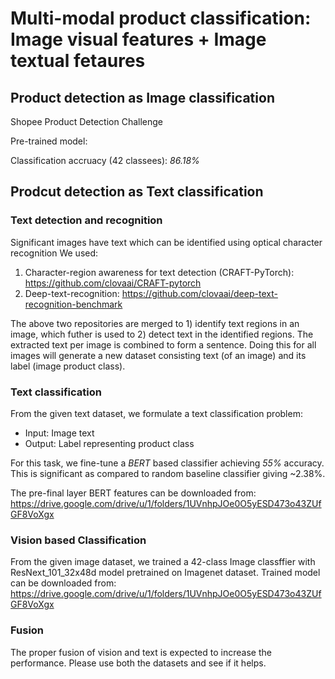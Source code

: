 # Multi-modal product classification: Image visual features + Image textual fetaures

## Product detection as Image classification
Shopee Product Detection Challenge

Pre-trained model:

Classification accruacy (42 classees): *86.18%*

## Prodcut detection as Text classification
### Text detection and recognition
Significant images have text which can be identified using optical character recognition
We used:
1) Character-region awareness for text detection (CRAFT-PyTorch): https://github.com/clovaai/CRAFT-pytorch
2) Deep-text-recognition: https://github.com/clovaai/deep-text-recognition-benchmark

The above two repositories are merged to 1) identify text regions in an image, which futher is used to 2) detect text in the identified regions. The extracted text per image is combined to form a sentence. Doing this for all images will generate a new dataset consisting text (of an image) and its label (image product class). 

### Text classification
From the given text dataset, we formulate a text classification problem: 
- Input: Image text
- Output: Label representing product class

For this task, we fine-tune a *BERT* based classifier achieving *55%* accuracy. This is significant as compared to random baseline classifier giving ~2.38%. 

The pre-final layer BERT features can be downloaded from:
https://drive.google.com/drive/u/1/folders/1UVnhpJOe0O5yESD473o43ZUfGF8VoXgx

### Vision based Classification
From the given image dataset, we trained a 42-class Image classffier with ResNext_101_32x48d model pretrained on Imagenet dataset. Trained model can be downloaded from: 
https://drive.google.com/drive/u/1/folders/1UVnhpJOe0O5yESD473o43ZUfGF8VoXgx

### Fusion
The proper fusion of vision and text is expected to increase the performance. Please use both the datasets and see if it helps.
